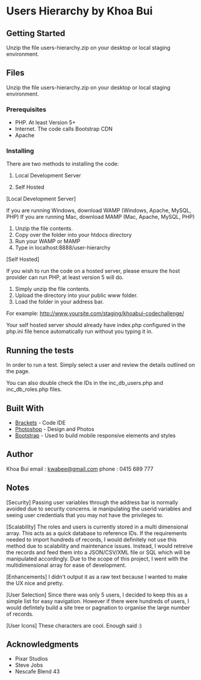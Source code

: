 # Users Hierarchy by Khoa Bui

## Getting Started

Unzip the file users-hierarchy.zip on your desktop or local staging environment. 

## Files

Unzip the file users-hierarchy.zip on your desktop or local staging environment. 

### Prerequisites

* PHP. At least Version 5+
* Internet. The code calls Bootstrap CDN
* Apache


### Installing

There are two methods to installing the code:

1. Local Development Server

2. Self Hosted

[Local Development Server]

If you are running Windows, download WAMP (Windows, Apache, MySQL, PHP)
If you are running Mac, download MAMP (Mac, Apache, MySQL, PHP)

1. Unzip the file contents.
2. Copy over the folder into your htdocs directory
3. Run your WAMP or MAMP
4. Type in localhost:8888/user-hierarchy


[Self Hosted]

If you wish to run the code on a hosted server, please ensure the host provider can run PHP, at least version 5 will do. 

1. Simply unzip the file contents.
2. Upload the directory into your public www folder.
3. Load the folder in your address bar. 

For example: 
http://www.yoursite.com/staging/khoabui-codechallenge/

Your self hosted server should already have index.php configured in the php.ini file hence automatically run without you typing it in. 

## Running the tests

In order to run a test. Simply select a user and review the details outlined on the page.

You can also double check the IDs in the inc_db_users.php and inc_db_roles.php files. 


## Built With

* [Brackets](http://http://brackets.io) - Code IDE
* [Photoshop](https://www.adobe.com/au/products/photoshop.html) - Design and Photos
* [Bootstrap](http://getbootstrap.com) - Used to build mobile responsive elements and styles

## Author

Khoa Bui
email : kwabee@gmail.com
phone : 0415 689 777

## Notes

[Security]
Passing user variables through the address bar is normally avoided due to security concerns. ie manipulating the userid variables and seeing user credentials that you may not have the privileges to. 

[Scalability]
The roles and users is currently stored in a multi dimensional array. This acts as a quick database to reference IDs. If the requirements needed to import hundreds of records, I would definitely not use this method due to scalability and maintenance issues. Instead, I would retreive the records and feed them into a JSON/CSV/XML file or SQL which will be manipulated accordingly.  Due to the scope of this project, I went with the multidimensional array for ease of development. 

[Enhancements]
I didn't output it as a raw text because I wanted to make the UX nice and pretty.

[User Selection]
Since there was only 5 users, I decided to keep this as a simple list for easy navigation. However if there were hundreds of users, I would defintely build a site tree or pagnation to organise the large number of records. 

[User Icons]
These characters are cool. Enough said :) 

## Acknowledgments

* Pixar Studios
* Steve Jobs
* Nescafe Blend 43
